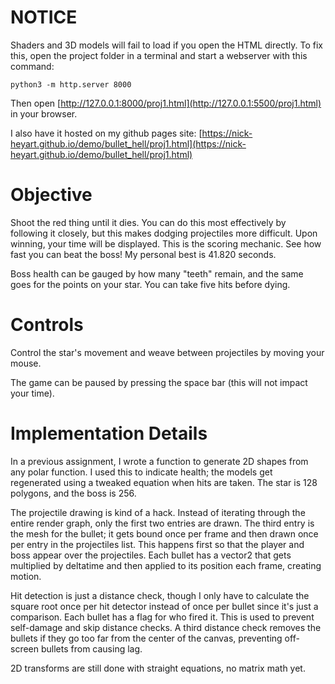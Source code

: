 # NOTICE
Shaders and 3D models will fail to load if you open the HTML directly. To fix this, open the project
folder in a terminal and start a webserver with this command:
```
python3 -m http.server 8000
```
Then open [http://127.0.0.1:8000/proj1.html](http://127.0.0.1:5500/proj1.html) in your browser.

I also have it hosted on my github pages site:
[https://nick-heyart.github.io/demo/bullet_hell/proj1.html](https://nick-heyart.github.io/demo/bullet_hell/proj1.html)

# Objective

Shoot the red thing until it dies. You can do this most effectively by following it closely, but
this makes dodging projectiles more difficult. Upon winning, your time will be displayed. This is
the scoring mechanic. See how fast you can beat the boss! My personal best is 41.820 seconds.

Boss health can be gauged by how many "teeth" remain, and the same goes for the points on your star.
You can take five hits before dying.

# Controls

Control the star's movement and weave between projectiles by moving your mouse.

The game can be paused by pressing the space bar (this will not impact your time).

# Implementation Details

In a previous assignment, I wrote a function to generate 2D shapes from any polar function. I used
this to indicate health; the models get regenerated using a tweaked equation when hits are taken.
The star is 128 polygons, and the boss is 256.

The projectile drawing is kind of a hack. Instead of iterating through the entire render graph, only
the first two entries are drawn. The third entry is the mesh for the bullet; it gets bound once per
frame and then drawn once per entry in the projectiles list. This happens first so that the player
and boss appear over the projectiles. Each bullet has a vector2 that gets multiplied by deltatime
and then applied to its position each frame, creating motion.

Hit detection is just a distance check, though I only have to calculate the square root once per
hit detector instead of once per bullet since it's just a comparison. Each bullet has a flag for who
fired it. This is used to prevent self-damage and skip distance checks. A third distance check
removes the bullets if they go too far from the center of the canvas, preventing off-screen bullets
from causing lag. 

2D transforms are still done with straight equations, no matrix math yet. 
